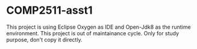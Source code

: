 # COMP2511-asst1
This project is using Eclipse Oxygen as IDE and Open-Jdk8 as the runtime environment. This project is out of maintainance cycle. Only for study purpose, don't copy it directly. 
